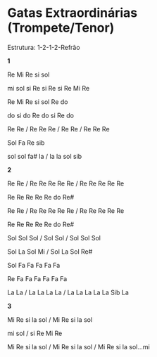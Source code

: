 # **Gatas Extraordinárias (Trompete/Tenor)**

Estrutura: 1-2-1-2-Refrão

**1**

Re Mi Re si sol

mi sol si Re si Re si Re Mi Re

Re Mi Re si sol Re do

do si do Re do si Re do

Re Re / Re Re Re / Re Re / Re Re Re

Sol Fa Re sib

sol sol fa# la / la la sol sib

**2**

Re Re / Re Re Re Re Re / Re Re Re Re Re

Re Re Re Re Re do Re#

Re Re / Re Re Re Re Re / Re Re Re Re Re

Re Re Re Re Re do Re#

Sol Sol Sol / Sol Sol / Sol Sol Sol

Sol La Sol Mi / Sol La Sol Re#

Sol Fa Fa Fa Fa Fa

Re Fa Fa Fa Fa Fa Fa

La La / La La La La / La La La La La Sib La

**3**

Mi Re si la sol / Mi Re si la sol

mi sol / si Re Mi Re

Mi Re si la sol / Mi Re si la sol / Mi Re si la sol...mi